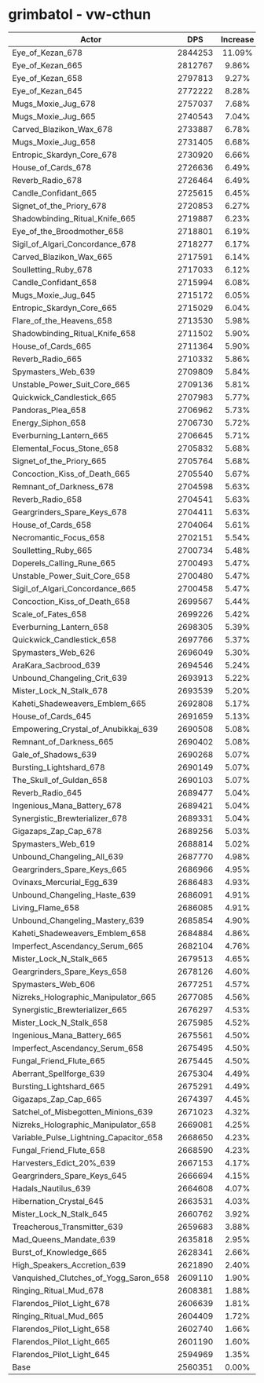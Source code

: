 # grimbatol - vw-cthun
| Actor | DPS | Increase |
|---|:---:|:---:|
|Eye_of_Kezan_678|2844253|11.09%|
|Eye_of_Kezan_665|2812767|9.86%|
|Eye_of_Kezan_658|2797813|9.27%|
|Eye_of_Kezan_645|2772222|8.28%|
|Mugs_Moxie_Jug_678|2757037|7.68%|
|Mugs_Moxie_Jug_665|2740543|7.04%|
|Carved_Blazikon_Wax_678|2733887|6.78%|
|Mugs_Moxie_Jug_658|2731405|6.68%|
|Entropic_Skardyn_Core_678|2730920|6.66%|
|House_of_Cards_678|2726636|6.49%|
|Reverb_Radio_678|2726464|6.49%|
|Candle_Confidant_665|2725615|6.45%|
|Signet_of_the_Priory_678|2720853|6.27%|
|Shadowbinding_Ritual_Knife_665|2719887|6.23%|
|Eye_of_the_Broodmother_658|2718801|6.19%|
|Sigil_of_Algari_Concordance_678|2718277|6.17%|
|Carved_Blazikon_Wax_665|2717591|6.14%|
|Soulletting_Ruby_678|2717033|6.12%|
|Candle_Confidant_658|2715994|6.08%|
|Mugs_Moxie_Jug_645|2715172|6.05%|
|Entropic_Skardyn_Core_665|2715029|6.04%|
|Flare_of_the_Heavens_658|2713530|5.98%|
|Shadowbinding_Ritual_Knife_658|2711502|5.90%|
|House_of_Cards_665|2711364|5.90%|
|Reverb_Radio_665|2710332|5.86%|
|Spymasters_Web_639|2709809|5.84%|
|Unstable_Power_Suit_Core_665|2709136|5.81%|
|Quickwick_Candlestick_665|2707983|5.77%|
|Pandoras_Plea_658|2706962|5.73%|
|Energy_Siphon_658|2706730|5.72%|
|Everburning_Lantern_665|2706645|5.71%|
|Elemental_Focus_Stone_658|2705832|5.68%|
|Signet_of_the_Priory_665|2705764|5.68%|
|Concoction_Kiss_of_Death_665|2705540|5.67%|
|Remnant_of_Darkness_678|2704598|5.63%|
|Reverb_Radio_658|2704541|5.63%|
|Geargrinders_Spare_Keys_678|2704411|5.63%|
|House_of_Cards_658|2704064|5.61%|
|Necromantic_Focus_658|2702151|5.54%|
|Soulletting_Ruby_665|2700734|5.48%|
|Doperels_Calling_Rune_665|2700493|5.47%|
|Unstable_Power_Suit_Core_658|2700480|5.47%|
|Sigil_of_Algari_Concordance_665|2700458|5.47%|
|Concoction_Kiss_of_Death_658|2699567|5.44%|
|Scale_of_Fates_658|2699226|5.42%|
|Everburning_Lantern_658|2698305|5.39%|
|Quickwick_Candlestick_658|2697766|5.37%|
|Spymasters_Web_626|2696049|5.30%|
|AraKara_Sacbrood_639|2694546|5.24%|
|Unbound_Changeling_Crit_639|2693913|5.22%|
|Mister_Lock_N_Stalk_678|2693539|5.20%|
|Kaheti_Shadeweavers_Emblem_665|2692808|5.17%|
|House_of_Cards_645|2691659|5.13%|
|Empowering_Crystal_of_Anubikkaj_639|2690508|5.08%|
|Remnant_of_Darkness_665|2690402|5.08%|
|Gale_of_Shadows_639|2690268|5.07%|
|Bursting_Lightshard_678|2690149|5.07%|
|The_Skull_of_Guldan_658|2690103|5.07%|
|Reverb_Radio_645|2689477|5.04%|
|Ingenious_Mana_Battery_678|2689421|5.04%|
|Synergistic_Brewterializer_678|2689331|5.04%|
|Gigazaps_Zap_Cap_678|2689256|5.03%|
|Spymasters_Web_619|2688814|5.02%|
|Unbound_Changeling_All_639|2687770|4.98%|
|Geargrinders_Spare_Keys_665|2686966|4.95%|
|Ovinaxs_Mercurial_Egg_639|2686483|4.93%|
|Unbound_Changeling_Haste_639|2686091|4.91%|
|Living_Flame_658|2686085|4.91%|
|Unbound_Changeling_Mastery_639|2685854|4.90%|
|Kaheti_Shadeweavers_Emblem_658|2684884|4.86%|
|Imperfect_Ascendancy_Serum_665|2682104|4.76%|
|Mister_Lock_N_Stalk_665|2679513|4.65%|
|Geargrinders_Spare_Keys_658|2678126|4.60%|
|Spymasters_Web_606|2677251|4.57%|
|Nizreks_Holographic_Manipulator_665|2677085|4.56%|
|Synergistic_Brewterializer_665|2676297|4.53%|
|Mister_Lock_N_Stalk_658|2675985|4.52%|
|Ingenious_Mana_Battery_665|2675561|4.50%|
|Imperfect_Ascendancy_Serum_658|2675495|4.50%|
|Fungal_Friend_Flute_665|2675445|4.50%|
|Aberrant_Spellforge_639|2675304|4.49%|
|Bursting_Lightshard_665|2675291|4.49%|
|Gigazaps_Zap_Cap_665|2674397|4.45%|
|Satchel_of_Misbegotten_Minions_639|2671023|4.32%|
|Nizreks_Holographic_Manipulator_658|2669081|4.25%|
|Variable_Pulse_Lightning_Capacitor_658|2668650|4.23%|
|Fungal_Friend_Flute_658|2668590|4.23%|
|Harvesters_Edict_20%_639|2667153|4.17%|
|Geargrinders_Spare_Keys_645|2666694|4.15%|
|Hadals_Nautilus_639|2664608|4.07%|
|Hibernation_Crystal_645|2663531|4.03%|
|Mister_Lock_N_Stalk_645|2660762|3.92%|
|Treacherous_Transmitter_639|2659683|3.88%|
|Mad_Queens_Mandate_639|2635818|2.95%|
|Burst_of_Knowledge_665|2628341|2.66%|
|High_Speakers_Accretion_639|2621890|2.40%|
|Vanquished_Clutches_of_Yogg_Saron_658|2609110|1.90%|
|Ringing_Ritual_Mud_678|2608381|1.88%|
|Flarendos_Pilot_Light_678|2606639|1.81%|
|Ringing_Ritual_Mud_665|2604409|1.72%|
|Flarendos_Pilot_Light_658|2602740|1.66%|
|Flarendos_Pilot_Light_665|2601190|1.60%|
|Flarendos_Pilot_Light_645|2594969|1.35%|
|Base|2560351|0.00%|

